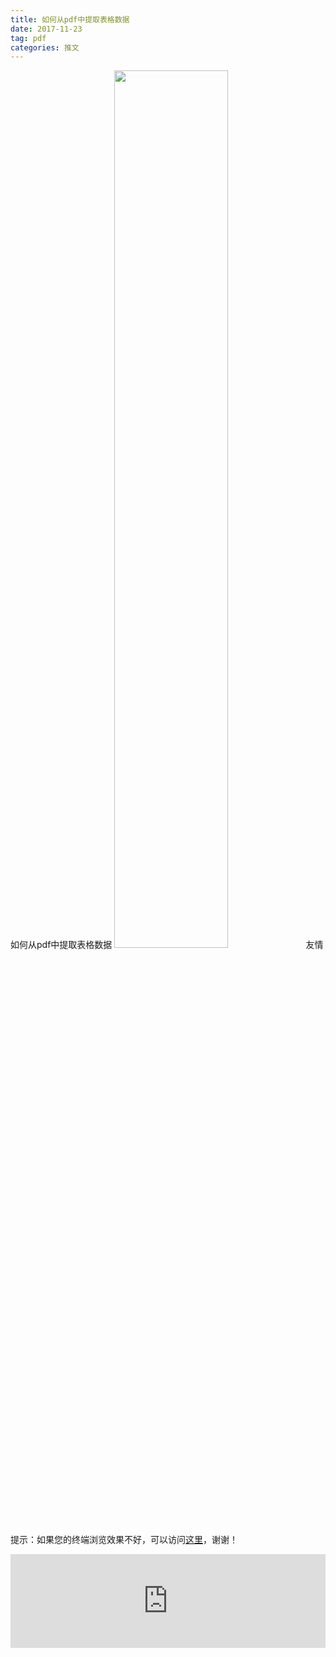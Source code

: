 ```yaml
---
title: 如何从pdf中提取表格数据
date: 2017-11-23
tag: pdf
categories: 推文
---
```

如何从pdf中提取表格数据
<img src="http://mmbiz.qpic.cn/mmbiz_jpg/ACviaWTBFxhZBbib8fV0FOMjPdicUAXu7sDlYQBZ4agnjkq2fhGPKgicQRO0qsd7nAicrZNrGegHgJM22nLmLnojXAQ/0?wx_fmt.jpeg" style="width: 60%; height: auto;"/><!--more-->
友情提示：如果您的终端浏览效果不好，可以访问[这里](https://stata-club.github.io/stata_article/2017-11-23.html)，谢谢！
<iframe src="https://stata-club.github.io/stata_article/2017-11-23.html" id="iframepage" frameborder="0" scrolling="no" marginheight="0" marginwidth="0" width="100%" onLoad="iFrameHeight()"></iframe>
<script type="text/javascript" language="javascript">
function iFrameHeight() {
var ifm= document.getElementById("iframepage");
var subWeb = document.frames ? document.frames["iframepage"].document : ifm.contentDocument;   
if(ifm != null && subWeb != null) {
 ifm.height = subWeb.body.scrollHeight;
} 
} 
</script> 